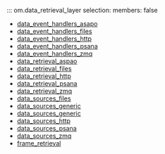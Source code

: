::: om.data_retrieval_layer
    selection:
      members: false

  * [data_event_handlers_asapo](data_event_handlers_asapo.md)
  * [data_event_handlers_files](data_event_handlers_files.md)
  * [data_event_handlers_http](data_event_handlers_http.md)
  * [data_event_handlers_psana](data_event_handlers_psana.md)
  * [data_event_handlers_zmq](data_event_handlers_zmq.md)
  * [data_retrieval_aspao](data_retrieval_asapo.md)
  * [data_retrieval_files](data_retrieval_files.md)
  * [data_retrieval_http](data_retrieval_http.md)
  * [data_retrieval_psana](data_retrieval_psana.md)
  * [data_retrieval_zmq](data_retrieval_zmq.md)
  * [data_sources_files](data_sources_files.md)
  * [data_sources_generic](data_sources_asapo.md)
  * [data_sources_generic](data_sources_generic.md)
  * [data_sources_http](data_sources_http.md)
  * [data_sources_psana](data_sources_psana.md)
  * [data_sources_zmq](data_sources_zmq.md)
  * [frame_retrieval](frame_retrieval.md)
